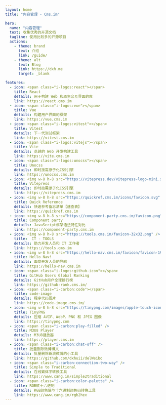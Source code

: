 ```yaml
---
layout: home
title: "内容管理 - Cms.im"

hero:
  name: "内容管理"
  text: 收集优秀的开源文档
  tagline: 使用比较多的开源项目
  actions:
    - theme: brand
      text: 介绍
      link: /guide/
    - theme: alt
      text: Blog
      link: https://dxh.me
      target: _blank

features:
  - icon: <span class="i-logos:react"></span>
    title: React
    details: 用于构建 Web 和原生交互界面的库
    link: https://react.cms.im
  - icon: <span class="i-logos:vue"></span>
    title: Vue
    details: 构建用户界面的框架
    link: https://vue.cms.im
  - icon: <span class="i-logos:vitest"></span>
    title: Vitest
    details: 下一代测试框架
    link: https://vitest.cms.im
  - icon: <span class="i-logos:vitejs"></span>
    title: Vite
    details: 卓越的 Web 开发构建工具
    link: https://vite.cms.im
  - icon: <span class="i-logos:unocss"></span>
    title: Unocss
    details: 即时按需原子化CSS引擎
    link: https://unocss.cms.im
  - icon: <img w-8 h-8 src="https://vitepress.dev/vitepress-logo-mini.svg" />
    title: Vitepress
    details: 即时按需原子化CSS引擎
    link: https://vitepress.cms.im
  - icon: <img w-8 h-8 src="https://quickref.cms.im/icons/favicon.svg" />
    title: Quick Reference
    details: 快速参考备忘清单【速查表】
    link: https://quickref.cms.im
  - icon: <img w-8 h-8 src="https://component-party.cms.im/favicon.png" />
    title: Component party
    details: JavaScript框架语法特性对比
    link: https://component-party.cms.im
  - icon: <img w-8 h-8 src="https://tools.cms.im/favicon-32x32.png" />
    title:  IT - TOOLS
    details: 助力开发人员和 IT 工作者
    link: https://tools.cms.im
  - icon: <img w-8 h-8 src="https://hello-nav.cms.im/favicon/favicon-192.png" />
    title: Hello Nav!
    details: 面向开发人员的导航
    link: https://hello-nav.cms.im
  - icon: <span class="i-logos:github-icon"></span>
    title: GitHub Users Global Ranking
    details: GitHub用户全球排行榜
    link: https://github-rank.cms.im/
  - icon: <span class="i-carbon:code"></span>
    title: code-image
    details: 程序代码图片
    link: https://code-image.cms.im/
  - icon: <img w-8 h-8 src="https://tinypng.com/images/apple-touch-icon.png" />
    title: TinyPNG
    details: 压缩 AVIF、WebP、PNG 和 JPEG 图像
    link: https://tinypng.com
  - icon: <span class="i-carbon:play-filled" />
    title: M3U8 Player
    details: M3U8播放器
    link: https://player.cms.im
  - icon: <span class="i-carbon:chat-off" />
    title: 批量删除微博博文
    details: 批量删除新浪微博的小工具
    link: https://github.com/dxhuii/delWeibo
  - icon: <span class="i-carbon:connection-two-way" />
    title: Simple to Traditional
    details: 在线繁体字转换工具
    link: https://www.cang.im/simple2traditional
  - icon: <span class="i-carbon:color-palette" />
    title: RGB转十六进制
    details: RGB颜色值与十六进制颜色码转换工具
    link: https://www.cang.im/rgb2hex
---
```

